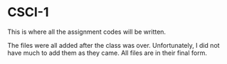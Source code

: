 # CSCI-1
This is where all the assignment codes will be written.

The files were all added after the class was over. Unfortunately, I did not have much to add them as they came. All files are in their final form.
